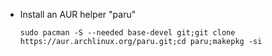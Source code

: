* Install an AUR helper "paru"
  ```
  sudo pacman -S --needed base-devel git;git clone https://aur.archlinux.org/paru.git;cd paru;makepkg -si
  ```
  
